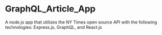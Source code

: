 # GraphQL_Article_App
A node.js app that utilizes the NY Times open source API with the following technologies: Express.js, GraphQL, and React.js 
